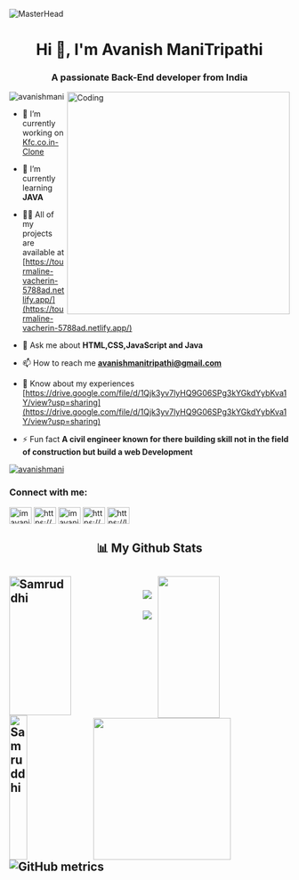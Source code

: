 ![MasterHead](http://propulsive.in/assets/img/service-icon/web.gif)

<h1 align="center">Hi 👋, I'm Avanish ManiTripathi</h1>
<h3 align="center">A passionate Back-End developer from India</h3>
<img align="right" alt="Coding" width="400" src="https://www.wingstechsolutions.com/wp-content/uploads/2022/03/full-stack-development.gif">

<p align="left"> <img src="https://komarev.com/ghpvc/?username=avanishmani&label=Profile%20views&color=0e75b6&style=flat" alt="avanishmani" /> </p>



- 🔭 I’m currently working on [Kfc.co.in-Clone](https://github.com/sankarshandev98/for-stick-2556)

- 🌱 I’m currently learning **JAVA**

- 👨‍💻 All of my projects are available at [https://tourmaline-vacherin-5788ad.netlify.app/](https://tourmaline-vacherin-5788ad.netlify.app/)

- 💬 Ask me about **HTML,CSS,JavaScript and Java**

- 📫 How to reach me **avanishmanitripathi@gmail.com**

- 📄 Know about my experiences [https://drive.google.com/file/d/1Qjk3yv7lyHQ9G06SPg3kYGkdYybKva1Y/view?usp=sharing](https://drive.google.com/file/d/1Qjk3yv7lyHQ9G06SPg3kYGkdYybKva1Y/view?usp=sharing)

- ⚡ Fun fact **A civil engineer known for there building skill not in the field of construction but build a web Development**
<p align="left"> <a href="https://github.com/ryo-ma/github-profile-trophy"><img src="https://github-profile-trophy.vercel.app/?username=avanishmani" alt="avanishmani" /></a> </p>
<h3 align="left">Connect with me:</h3>
<p align="left">
<a href="https://twitter.com/imavanishmani" target="blank"><img align="center" src="https://raw.githubusercontent.com/rahuldkjain/github-profile-readme-generator/master/src/images/icons/Social/twitter.svg" alt="imavanishmani" height="30" width="40" /></a>
<a href="https://linkedin.com/in/https://www.linkedin.com/in/imavanishmani" target="blank"><img align="center" src="https://raw.githubusercontent.com/rahuldkjain/github-profile-readme-generator/master/src/images/icons/Social/linked-in-alt.svg" alt="https://www.linkedin.com/in/imavanishmani" height="30" width="40" /></a>
<a href="https://instagram.com/imavanishmani" target="blank"><img align="center" src="https://raw.githubusercontent.com/rahuldkjain/github-profile-readme-generator/master/src/images/icons/Social/instagram.svg" alt="imavanishmani" height="30" width="40" /></a>
<a href="https://www.hackerrank.com/https://www.hackerrank.com/imavanishmani" target="blank"><img align="center" src="https://raw.githubusercontent.com/rahuldkjain/github-profile-readme-generator/master/src/images/icons/Social/hackerrank.svg" alt="https://www.hackerrank.com/imavanishmani" height="30" width="40" /></a>
<a href="https://www.leetcode.com/https://leetcode.com/avanishmanitripathi/" target="blank"><img align="center" src="https://raw.githubusercontent.com/rahuldkjain/github-profile-readme-generator/master/src/images/icons/Social/leet-code.svg" alt="https://leetcode.com/avanishmanitripathi/" height="30" width="40" /></a>
</p>

<h2 align="center">📊 My Github Stats<h2>
<div>
  <img align="left" src="https://github-readme-streak-stats.herokuapp.com/?user=avanishmani&theme=radical" alt="Samruddhi" height="250px" width="47%" />
  <img align="right" src="https://github-readme-stats.vercel.app/api?username=avanishmani&show_icons=true&theme=radical" height="255px" width="47%"/>
<div>
  </br>
  
<div>
  <img align="left" src="https://github-readme-stats.vercel.app/api/top-langs/?username=avanishmani&theme=radical&langs_count=8" alt="Samruddhi" height="260px" width="25%" />
  <img align="right" src="https://activity-graph.herokuapp.com/graph?username=avanishmani&hide_border=true&area=true" height="255px" width="70%"/>
<div>

<img  src="https://raw.githubusercontent.com/Trilokia/Trilokia/379277808c61ef204768a61bbc5d25bc7798ccf1/bottom_header.svg" />

![](./profile-3d-contrib/profile-night-green.svg)

![GitHub metrics](https://metrics.lecoq.io/avanishmani)

